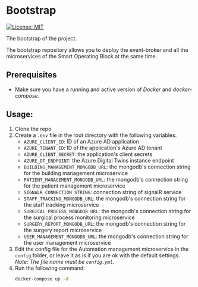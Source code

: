 # Bootstrap
[![License: MIT](https://img.shields.io/badge/License-MIT-yellow.svg)](https://opensource.org/licenses/MIT)

The bootstrap of the project.

The bootstrap repository allows you to deploy the event-broker and all the microservices of the Smart Operating Block at the same time.


## Prerequisites
- Make sure you have a running and active version of *Docker* and *docker-compose*.

## Usage:

1. Clone the repo
2. Create a `.env` file in the root directory with the following variables:
   - `AZURE_CLIENT_ID`: ID of an Azure AD application
   - `AZURE_TENANT_ID`: ID of the application's Azure AD tenant
   - `AZURE_CLIENT_SECRET`: the application's client secrets
   - `AZURE_DT_ENDPOINT`: the Azure Digital Twins instance endpoint
   - `BUILDING_MANAGEMENT_MONGODB_URL`: the mongodb's connection string for the building management microservice
   - `PATIENT_MANAGEMENT_MONGODB_URL`: the mongodb's connection string for the patient management microservice
   - `SIGNALR_CONNECTION_STRING`: connection string of signalR service
   - `STAFF_TRACKING_MONGODB_URL`: the mongodb's connection string for the staff tracking microservice
   - `SURGICAL_PROCESS_MONGODB_URL`: the mongodb's connection string for the surgical process monitoring microservice
   - `SURGERY_REPORT_MONGODB_URL`: the mongodb's connection string for the surgery report microservice
   - `USER_MANAGEMENT_MONGODB_URL`: the mongodb's connection string for the user management microservice
3. Edit the config file for the Automation management microservice in the `config` folder, or leave it as is if you are ok with the default settings. *Note: The file name must be `config.yml`.*
4. Run the following command:
   ```bash
   docker-compose up -d
   ```

